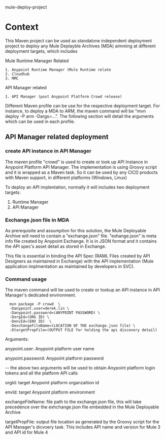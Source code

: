 
mule-deploy-project

# Context

This Maven project can be used as standalone independent deployment project to deploy any Mule Deplayble Archives (MDA) aimming at different deployment targets, which includes

  Mule Runtime Manager Related

    1. Anypoint Runtime Manager (Mule Runtime relate
    2. Cloudhub
    3. MMC
  
  API Manager related
  
    1. API Manager (post Anypoint Platform Crowd release)
  
Different Maven profile can be use for the respective deployment target. For instance, to deploy a MDA to ARM, the maven command will
be  "mvn deploy -P arm -Dargs=...". The following section will detail the arguments which can be used in each profile.

## API Manager related deployment

### create API instance in API Manager 

The maven profile "crowd" is used to create or look up API Instance in Anypoint Platform API Manager. The implementation is using Groovy script and it is wrapped as a Maven task. So it can be used by any CICD products with Maven support, in different platforms (Windows, Linux)

To deploy an API implentation, normally it will includes two deployment targets:
   1. Runtime Manager
   2. API Manager
 
### Exchange.json file in MDA

As prerequisite and assumption for this solution, the Mule Deployable Archive will need to contain a "exchange.json" file.  "exhange.json" is meta info file created by Anypoint Exchange. It is in JSON format and it contains the API spec's asset detail as stored in Exchange. 

This file is essential in binding the API Spec (RAML Files created by API Designers as maintained in Exchange) with the API implementation (Mule application implmentation as maintained by developers in SVC). 

### Command usage

The maven command will be used to create or lookup an API instance in API Manager's dedicated environment.

```
  mvn package -P crowd  \
  -Danypoint.user=derek.lin \
  -Danypoint.password=(ANYPOINT PASSWORD) \ 
  -DorgId=(ORG ID) \
  -DenvId=(ENV ID)  \
  -DexchangeFileName=(LOCATION OF THE exchange.json file) \
  -DtargetPropFile=(OUTPUT FILE for holding the api discovery detail)
```

Arguments:
  
  anypoint.user: Anypoint platform user name
  
  anypoint.password:  Anypoint platform password
   
   -- the above two arguments will be used to obtain Anypoint platform login tokens and all the platform API calls
  
  orgId:  target Anypoint platform organzaition id
  
  envId:  target Anypoint platform environment
  
  exchangeFileName: file path to the exchange.json file, this will take precedence over the exhchange.json file embedded in the Mule Deployable Archive
  
  targetPropFile: output file location as generated by the Groovy script for the API Manager's dicvoery task. This includes API name and version for Mule 3 and API id for Mule 4   

